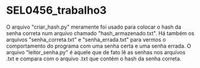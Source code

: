 # SEL0456_trabalho3

O arquivo "criar_hash.py" meramente foi usado para colocar o hash da senha correta num arquivo chamado "hash_armazenado.txt".
Há também os arquivos "senha_correta.txt" e "senha_errada.txt" para vermos o comportamento do programa com uma senha certa e uma senha errada.
O arquivo "leitor_senha.py" é aquele que de fato lê as senhas nos arquivos .txt e compara com o arquivo .txt que contém o hash da senha correta.
